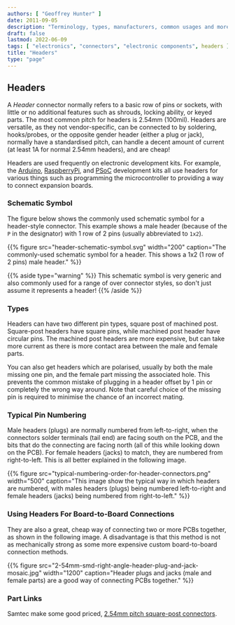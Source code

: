 ```yaml
---
authors: [ "Geoffrey Hunter" ]
date: 2011-09-05
description: "Terminology, types, manufacturers, common usages and more info on electrical connectors."
draft: false
lastmod: 2022-06-09
tags: [ "electronics", "connectors", "electronic components", headers ]
title: "Headers"
type: "page"
---
```


## Headers

A _Header_ connector normally refers to a basic row of pins or sockets, with little or no additional features such as shrouds, locking ability, or keyed parts. The most common pitch for headers is 2.54mm (100mil). Headers are versatile, as they not vendor-specific, can be connected to by soldering, hooks/probes, or the opposite gender header (either a plug or jack), normally have a standardised pitch, can handle a decent amount of current (at least 1A for normal 2.54mm headers), and are cheap!

Headers are used frequently on electronic development kits. For example, the [Arduino](/programming/microcontrollers/arduino), [RaspberryPi](/programming/microcontrollers/raspberry-pi), and [PSoC](/programming/microcontrollers/psoc) development kits all use headers for various things such as programming the microcontroller to providing a way to connect expansion boards.

### Schematic Symbol

The figure below shows the commonly used schematic symbol for a header-style connector. This example shows a male header (because of the `P` in the designator) with 1 row of 2 pins (usually abbreviated to `1x2`).

{{% figure src="header-schematic-symbol.svg" width="200" caption="The commonly-used schematic symbol for a header. This shows a 1x2 (1 row of 2 pins) male header." %}}

{{% aside type="warning" %}}
This schematic symbol is very generic and also commonly used for a range of over connector styles, so don't just assume it represents a header!
{{% /aside %}}

### Types

Headers can have two different pin types, square post of machined post. Square-post headers have square pins, while machined post header have circular pins. The machined post headers are more expensive, but can take more current as there is more contact area between the male and female parts.

You can also get headers which are polarised, usually by both the male missing one pin, and the female part missing the associated hole. This prevents the common mistake of plugging in a header offset by 1 pin or completely the wrong way around. Note that careful choice of the missing pin is required to minimise the chance of an incorrect mating.

### Typical Pin Numbering

Male headers (plugs) are normally numbered from left-to-right, when the connectors solder terminals (tail end) are facing south on the PCB, and the bits that do the connecting are facing north (all of this while looking down on the PCB). For female headers (jacks) to match, they are numbered from right-to-left. This is all better explained in the following image.

{{% figure src="typical-numbering-order-for-header-connectors.png" width="500" caption="This image show the typical way in which headers are numbered, with males headers (plugs) being numbered left-to-right and female headers (jacks) being numbered from right-to-left." %}}

### Using Headers For Board-to-Board Connections

They are also a great, cheap way of connecting two or more PCBs together, as shown in the following image. A disadvantage is that this method is not as mechanically strong as some more expensive custom board-to-board connection methods.

{{% figure src="2-54mm-smd-right-angle-header-plug-and-jack-mosaic.jpg" width="1200" caption="Header plugs and jacks (male and female parts) are a good way of connecting PCBs together." %}}

### Part Links

Samtec make some good priced, [2.54mm pitch square-post connectors](http://www.samtec.com/connectors/standard-board-to-board/100-inch-square-post.aspx).
